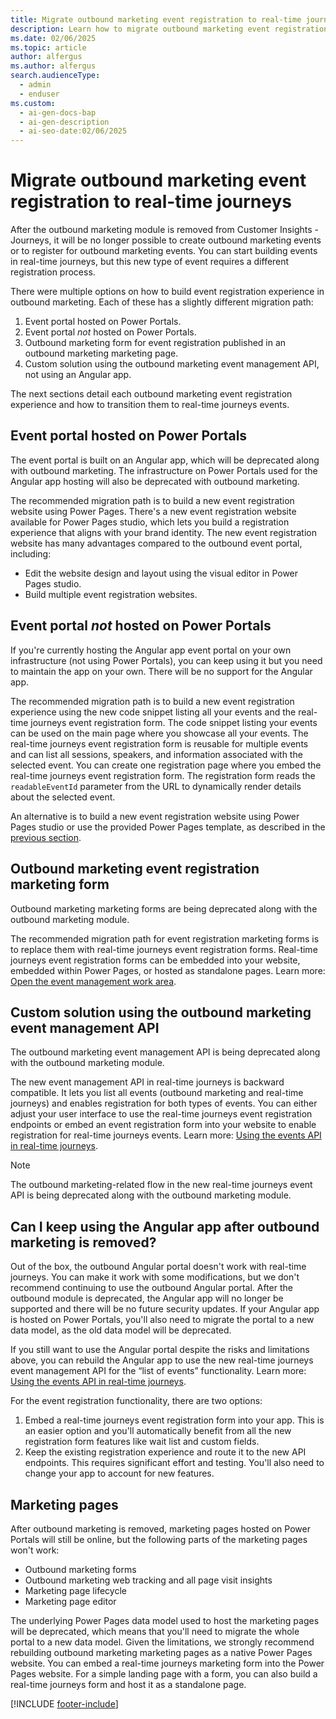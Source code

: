 ```yaml
---
title: Migrate outbound marketing event registration to real-time journeys
description: Learn how to migrate outbound marketing event registration to real-time journeys in Dynamics 365 Customer Insights - Journeys.
ms.date: 02/06/2025
ms.topic: article
author: alfergus
ms.author: alfergus
search.audienceType:
  - admin
  - enduser
ms.custom:
  - ai-gen-docs-bap
  - ai-gen-description
  - ai-seo-date:02/06/2025
---
```


# Migrate outbound marketing event registration to real-time journeys

After the outbound marketing module is removed from Customer Insights - Journeys, it will be no longer possible to create outbound marketing events or to register for outbound marketing events. You can start building events in real-time journeys, but this new type of event requires a different registration process.

There were multiple options on how to build event registration experience in outbound marketing. Each of these has a slightly different migration path:

1. Event portal hosted on Power Portals.
1. Event portal *not* hosted on Power Portals.
1. Outbound marketing form for event registration published in an outbound marketing marketing page.
1. Custom solution using the outbound marketing event management API, not using an Angular app.

The next sections detail each outbound marketing event registration experience and how to transition them to real-time journeys events.

## Event portal hosted on Power Portals

The event portal is built on an Angular app, which will be deprecated along with outbound marketing. The infrastructure on Power Portals used for the Angular app hosting will also be deprecated with outbound marketing.

The recommended migration path is to build a new event registration website using Power Pages. There's a new event registration website available for Power Pages studio, which lets you build a registration experience that aligns with your brand identity. The new event registration website has many advantages compared to the outbound event portal, including:

- Edit the website design and layout using the visual editor in Power Pages studio.
- Build multiple event registration websites.

## Event portal *not* hosted on Power Portals

If you're currently hosting the Angular app event portal on your own infrastructure (not using Power Portals), you can keep using it but you need to maintain the app on your own. There will be no support for the Angular app.

The recommended migration path is to build a new event registration experience using the new code snippet listing all your events and the real-time journeys event registration form. The code snippet listing your events can be used on the main page where you showcase all your events. The real-time journeys event registration form is reusable for multiple events and can list all sessions, speakers, and information associated with the selected event. You can create one registration page where you embed the real-time journeys event registration form. The registration form reads the `readableEventId` parameter from the URL to dynamically render details about the selected event.

An alternative is to build a new event registration website using Power Pages studio or use the provided Power Pages template, as described in the [previous section](migrate-event-registration.md#event-portal-hosted-on-power-portals).

## Outbound marketing event registration marketing form

Outbound marketing marketing forms are being deprecated along with the outbound marketing module.

The recommended migration path for event registration marketing forms is to replace them with real-time journeys event registration forms. Real-time journeys event registration forms can be embedded into your website, embedded within Power Pages, or hosted as standalone pages. Learn more: [Open the event management work area](open-events.md).

## Custom solution using the outbound marketing event management API

The outbound marketing event management API is being deprecated along with the outbound marketing module.

The new event management API in real-time journeys is backward compatible. It lets you list all events (outbound marketing and real-time journeys) and enables registration for both types of events. You can either adjust your user interface to use the real-time journeys event registration endpoints or embed an event registration form into your website to enable registration for real-time journeys events. Learn more: [Using the events API in real-time journeys](./developer/using-rtm-events-api.md).

> [!NOTE]
> The outbound marketing-related flow in the new real-time journeys event API is being deprecated along with the outbound marketing module.

## Can I keep using the Angular app after outbound marketing is removed?

Out of the box, the outbound Angular portal doesn't work with real-time journeys. You can make it work with some modifications, but we don't recommend continuing to use the outbound Angular portal. After the outbound module is deprecated, the Angular app will no longer be supported and there will be no future security updates. If your Angular app is hosted on Power Portals, you'll also need to migrate the portal to a new data model, as the old data model will be deprecated.

If you still want to use the Angular portal despite the risks and limitations above, you can rebuild the Angular app to use the new real-time journeys event management API for the “list of events” functionality. Learn more: [Using the events API in real-time journeys](./developer/using-rtm-events-api.md).

For the event registration functionality, there are two options:

1. Embed a real-time journeys event registration form into your app. This is an easier option and you'll automatically benefit from all the new registration form features like wait list and custom fields.
1. Keep the existing registration experience and route it to the new API endpoints. This requires significant effort and testing. You'll also need to change your app to account for new features.

## Marketing pages

After outbound marketing is removed, marketing pages hosted on Power Portals will still be online, but the following parts of the marketing pages won't work:

- Outbound marketing forms
- Outbound marketing web tracking and all page visit insights
- Marketing page lifecycle
- Marketing page editor

The underlying Power Pages data model used to host the marketing pages will be deprecated, which means that you'll need to migrate the whole portal to a new data model. Given the limitations, we strongly recommend rebuilding outbound marketing marketing pages as a native Power Pages website. You can embed a real-time journeys marketing form into the Power Pages website. For a simple landing page with a form, you can also build a real-time journeys form and host it as a standalone page.

[!INCLUDE [footer-include](./includes/footer-banner.md)]